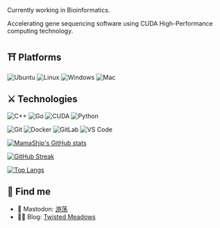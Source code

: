 Currently working in Bioinformatics.

Accelerating gene sequencing software using CUDA High-Performance computing technology. 

## ⛩ Platforms

![Ubuntu](https://img.shields.io/badge/Ubuntu-E95420?style=for-the-badge&logo=ubuntu&logoColor=white)
![Linux](https://img.shields.io/badge/Linux-FCC624?style=for-the-badge&logo=linux&logoColor=black)
![Windows](https://img.shields.io/badge/Windows-0078D6?style=for-the-badge&logo=windows&logoColor=white)
![Mac](https://img.shields.io/badge/MacOS-000000?style=for-the-badge&logo=Apple&logoColor=white)

## ⚔️ Technologies

![C++](https://img.shields.io/badge/-C++-00599C?style=flat-square&logo=cplusplus)
![Go](https://img.shields.io/badge/-Go-%23E44D27?style=flat-square&logo=go&logoColor=ffffff)
![CUDA](https://img.shields.io/badge/-CUDA-%76B900?style=flat-square&logo=NVIDIA&logoColor=ffffff)
![Python](https://img.shields.io/badge/-Python-black?style=flat-square&logo=Python)

![Git](https://img.shields.io/badge/-Git-black?style=flat-square&logo=git)
![Docker](https://img.shields.io/badge/-Docker-2496ED?style=flat-square&logo=Docker&logoColor=ffffff)
![GitLab](https://img.shields.io/badge/-GitLab-FCA121?style=flat-square&logo=gitlab)
![VS Code](https://img.shields.io/badge/-VSCode-%23007ACC?style=flat-square&logo=visual-studio-code)


[![MamaShip's GitHub stats](https://github-readme-stats.vercel.app/api?username=MamaShip)](https://github.com/anuraghazra/github-readme-stats)

[![GitHub Streak](https://github-readme-streak-stats.herokuapp.com?user=MamaShip&date_format=%5BY.%5Dn.j)](https://git.io/streak-stats)

[![Top Langs](https://github-readme-stats.vercel.app/api/top-langs/?username=MamaShip)](https://github.com/anuraghazra/github-readme-stats)

## 👀 Find me

- 🐘 Mastodon: [游荡](https://utopia.cool/@twisted)
- ✍🏾 Blog: [Twisted Meadows](https://www.twisted-meadows.com/)
